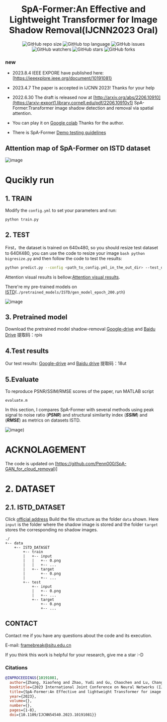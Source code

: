 <div align="center">
<h1>SpA-Former:An Effective and Lightweight Transformer for Image Shadow Removal(IJCNN2023 Oral) </h1>
</div>

<div align="center">
<img alt="GitHub repo size" src="https://img.shields.io/github/repo-size/zhangbaijin/Spatial-Transformer-shadow-removal?color=green"> <img alt="GitHub top language" src="https://img.shields.io/github/languages/top/zhangbaijin/Spatial-Transformer-shadow-removal">  <img alt="GitHub issues" src="https://img.shields.io/github/issues/zhangbaijin/Spatial-Transformer-shadow-removal"> 
</div>
<div align="center">
<img alt="GitHub watchers" src="https://img.shields.io/github/watchers/zhangbaijin/Spatial-Transformer-shadow-removal?style=social"> <img alt="GitHub stars" src="https://img.shields.io/github/stars/zhangbaijin/Spatial-Transformer-shadow-removal"> <img alt="GitHub forks" src="https://img.shields.io/github/forks/zhangbaijin/Spatial-Transformer-shadow-removal?style=social">
</div>


### new
- 2023.8.4 IEEE EXPORE have published here:[https://ieeexplore.ieee.org/document/10191081}
- 2023.4.7 The paper is accepted in IJCNN 2023! Thanks for your help
- 2022.6.30  The draft is released now at [http://arxiv.org/abs/2206.10910](https://arxiv-export1.library.cornell.edu/pdf/2206.10910v1)
SpA-Former:Transformer image shadow detection and removal via spatial attention.
- You can play it on [Google colab](https://colab.research.google.com/github/kaz12tech/ai_demos/blob/master/SpA_Former_shadow_removal_demo.ipynb) 
Thanks for the author. 

- There is SpA-Former [Demo testing guidelines](https://www.12-technology.com/2022/07/spa-former-python.html)
## Attention map of SpA-Former on ISTD dataset

![image](https://github.com/zhangbaijin/SpA-Former-shadow-removal/blob/main/attention-TWRNN.png)
# Qucikly run
## 1. TRAIN

Modify the `config.yml` to set your parameters and run:

```bash
python train.py
```

## 2. TEST

First，the dataset is trained on 640x480, so you should resize test dataset to 640X480, you can use the code to resize your image 
```bash python bigresize.py```
and then follow the code to test the results:
```bash
python predict.py --config <path_to_config.yml_in_the_out_dir> --test_dir <path_to_a_directory_stored_test_data> --out_dir <path_to_an_output_directory> --pretrained <path_to_a_pretrained_model> --cuda
```
Attention visual results is bellow:[Attention visual results](https://drive.google.com/file/d/188MbZxi3rVB41vAzLX2dssW4sRLYLqyn/view?usp=sharing).

There're my pre-trained models on [ISTD](./pretrained_models/RICE1/)(`./pretrained_models/ISTD/gen_model_epoch_200.pth`) 

![image](https://github.com/zhangbaijin/SpA-Former-shadow-removal/blob/main/imgs/introduction.png)

## 3. Pretrained model

Download the pretrained model shadow-removal  [Google-drive](https://drive.google.com/drive/folders/1pxwwAfwnGKkLj-GAlkVCevbEQM4basgR?usp=sharing)
 and [Baidu Drive](https://pan.baidu.com/s/1slny1G_9WuxBcoyw5eKUVA)  提取码：rpis
## 4.Test results
Our test results:  [Google-drive](https://drive.google.com/file/d/1m-zE9wxiEL8lO8pX5n65cbi0GQaAGSPr/view?usp=sharing)
and [Baidu drive](https://pan.baidu.com/s/1ek9qaowfPg4CkDaZF6KTCQ)  提取码：18ut

## 5.Evaluate 
To reproduce PSNR/SSIM/RMSE scores of the paper, run MATLAB script
```
evaluate.m
```
In this section, I compares SpA-Former with several methods using peak signal to noise ratio (***PSNR***) and structural similarity index (***SSIM***)  and (***RMSE***) as metrics on datasets ISTD.

![image](https://github.com/zhangbaijin/Spatial-Transformer-shadow-removal/blob/main/compare.jpg))

# ACKNOLAGEMENT
The code is updated on [https://github.com/Penn000/SpA-GAN_for_cloud_removal)]

# 2. DATASET

## 2.1. ISTD_DATASET

Click [official address]([here](https://github.com/nhchiu/Shadow-Removal-ISTD)) Build the file structure as the folder `data` shown. Here `input` is the folder where the shadow image is stored and the folder `target` stores the corresponding no shadow images.

```
./
+-- data
    +--	ISTD_DATASET
        +-- train
        |   +-- input
        |   |   +-- 0.png
        |   |   +-- ...
        |   +-- target
        |       +-- 0.png
        |       +-- ...
        +-- test
            +-- input
            |   +-- 0.png
            |   +-- ...
            +-- target
                +-- 0.png
                +-- ...
```


##  CONTACT

Contact me if you have any questions about the code and its execution.

E-mail: framebreak@sjtu.edu.cn

If you think this work is helpful for your research, give me a star :-D

### Citations
```bibtex
@INPROCEEDINGS{10191081,
  author={Zhang, Xiaofeng and Zhao, Yudi and Gu, Chaochen and Lu, Changsheng and Zhu, Shanying},
  booktitle={2023 International Joint Conference on Neural Networks (IJCNN)}, 
  title={SpA-Former:An Effective and lightweight Transformer for image shadow removal}, 
  year={2023},
  volume={},
  number={},
  pages={1-8},
  doi={10.1109/IJCNN54540.2023.10191081}}
```



